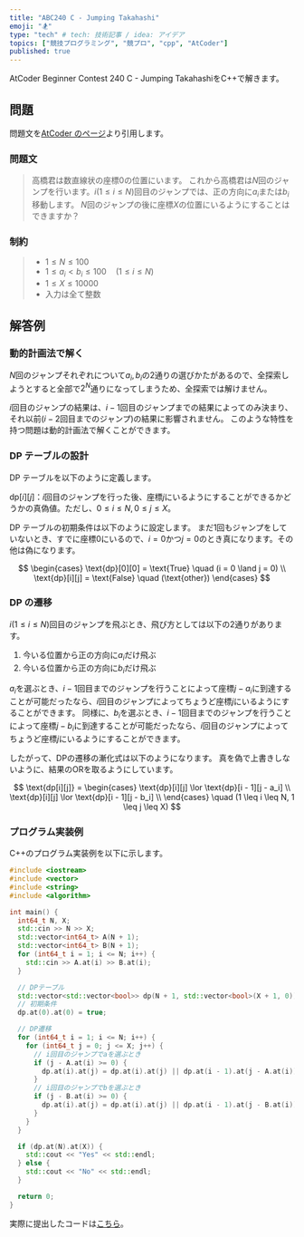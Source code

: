 ```yaml
---
title: "ABC240 C - Jumping Takahashi"
emoji: "🏂"
type: "tech" # tech: 技術記事 / idea: アイデア
topics: ["競技プログラミング", "競プロ", "cpp", "AtCoder"]
published: true
---
```


AtCoder Beginner Contest 240 C - Jumping TakahashiをC++で解きます。

## 問題

問題文を[AtCoder のページ](https://atcoder.jp/contests/abc240/tasks/abc240_c)より引用します。

### 問題文

> 高橋君は数直線状の座標$0$の位置にいます。
> これから高橋君は$N$回のジャンプを行います。$i(1 \leq i \leq N)$回目のジャンプでは、正の方向に$a_i$または$b_i$移動します。
> $N$回のジャンプの後に座標$X$の位置にいるようにすることはできますか？

### 制約

> - $1 \leq N \leq 100$
> - $1 \leq a_i < b_i \leq 100 \quad (1 \leq i \leq N)$
> - $1 \leq X \leq 10000$
> - 入力は全て整数

## 解答例

### 動的計画法で解く

$N$回のジャンプそれぞれについて$a_i, b_i$の2通りの選びかたがあるので、全探索しようとすると全部で$2^{N}$通りになってしまうため、全探索では解けません。

$i$回目のジャンプの結果は、$i - 1$回目のジャンプまでの結果によってのみ決まり、それ以前($i - 2$回目までのジャンプ)の結果に影響されません。
このような特性を持つ問題は動的計画法で解くことができます。

### DP テーブルの設計

DP テーブルを以下のように定義します。

$\text{dp}[i][j]$：$i$回目のジャンプを行った後、座標$j$にいるようにすることができるかどうかの真偽値。ただし、$0 \leq i \leq N, 0 \leq j \leq X$。

DP テーブルの初期条件は以下のように設定します。
まだ1回もジャンプをしていないとき、すでに座標0にいるので、$i = 0$かつ$j = 0$のとき真になります。その他は偽になります。

$$
\begin{cases}
\text{dp}[0][0] = \text{True} \quad (i = 0 \land j = 0) \\
\text{dp}[i][j] = \text{False} \quad (\text{other})
\end{cases}
$$

### DP の遷移

$i(1 \leq i \leq N)$回目のジャンプを飛ぶとき、飛び方としては以下の2通りがあります。

1. 今いる位置から正の方向に$a_i$だけ飛ぶ
2. 今いる位置から正の方向に$b_i$だけ飛ぶ

$a_i$を選ぶとき、$i - 1$回目までのジャンプを行うことによって座標$j - a_i$に到達することが可能だったなら、$i$回目のジャンプによってちょうど座標$j$にいるようにすることができます。
同様に、$b_i$を選ぶとき、$i - 1$回目までのジャンプを行うことによって座標$j - b_i$に到達することが可能だったなら、$i$回目のジャンプによってちょうど座標$j$にいるようにすることができます。

したがって、DPの遷移の漸化式は以下のようになります。
真を偽で上書きしないように、結果のORを取るようにしています。

$$
\text{dp[i][j]} =
\begin{cases}
\text{dp}[i][j] \lor \text{dp}[i - 1][j - a_i] \\
\text{dp}[i][j] \lor \text{dp}[i - 1][j - b_i] \\
\end{cases}
\quad (1 \leq i \leq N, 1 \leq j \leq X)
$$

### プログラム実装例

C++のプログラム実装例を以下に示します。

```cpp:c.cpp
#include <iostream>
#include <vector>
#include <string>
#include <algorithm>

int main() {
  int64_t N, X;
  std::cin >> N >> X;
  std::vector<int64_t> A(N + 1);
  std::vector<int64_t> B(N + 1);
  for (int64_t i = 1; i <= N; i++) {
    std::cin >> A.at(i) >> B.at(i);
  }

  // DPテーブル
  std::vector<std::vector<bool>> dp(N + 1, std::vector<bool>(X + 1, 0));
  // 初期条件
  dp.at(0).at(0) = true;

  // DP遷移
  for (int64_t i = 1; i <= N; i++) {
    for (int64_t j = 0; j <= X; j++) {
      // i回目のジャンプでaを選ぶとき
      if (j - A.at(i) >= 0) {
        dp.at(i).at(j) = dp.at(i).at(j) || dp.at(i - 1).at(j - A.at(i));
      }
      // i回目のジャンプでbを選ぶとき
      if (j - B.at(i) >= 0) {
        dp.at(i).at(j) = dp.at(i).at(j) || dp.at(i - 1).at(j - B.at(i));
      }
    }
  }

  if (dp.at(N).at(X)) {
    std::cout << "Yes" << std::endl;
  } else {
    std::cout << "No" << std::endl;
  }

  return 0;
}
```

実際に提出したコードは[こちら](https://atcoder.jp/contests/abc240/submissions/29599804)。
